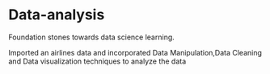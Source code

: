 # Data-analysis
Foundation stones towards data science learning.

Imported an airlines data and incorporated Data Manipulation,Data Cleaning and Data visualization techniques to analyze the data

